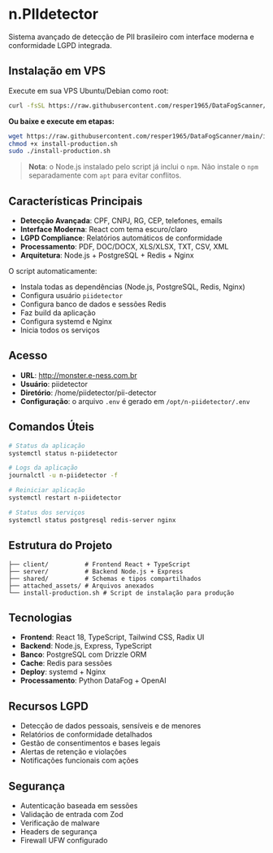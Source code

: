 # n.PIIdetector

Sistema avançado de detecção de PII brasileiro com interface moderna e conformidade LGPD integrada.

## Instalação em VPS

Execute em sua VPS Ubuntu/Debian como root:

```bash
curl -fsSL https://raw.githubusercontent.com/resper1965/DataFogScanner/main/install-production.sh | bash
```

**Ou baixe e execute em etapas:**

```bash
wget https://raw.githubusercontent.com/resper1965/DataFogScanner/main/install-production.sh
chmod +x install-production.sh
sudo ./install-production.sh
```

> **Nota**: o Node.js instalado pelo script já inclui o `npm`. Não instale o `npm` separadamente com `apt` para evitar conflitos.

## Características Principais

- **Detecção Avançada**: CPF, CNPJ, RG, CEP, telefones, emails
- **Interface Moderna**: React com tema escuro/claro
- **LGPD Compliance**: Relatórios automáticos de conformidade
- **Processamento**: PDF, DOC/DOCX, XLS/XLSX, TXT, CSV, XML
- **Arquitetura**: Node.js + PostgreSQL + Redis + Nginx

O script automaticamente:
- Instala todas as dependências (Node.js, PostgreSQL, Redis, Nginx)
- Configura usuário `piidetector`
- Configura banco de dados e sessões Redis
- Faz build da aplicação
- Configura systemd e Nginx
- Inicia todos os serviços

## Acesso

- **URL**: http://monster.e-ness.com.br
- **Usuário**: piidetector
- **Diretório**: /home/piidetector/pii-detector
- **Configuração**: o arquivo `.env` é gerado em `/opt/n-piidetector/.env`

## Comandos Úteis

```bash
# Status da aplicação
systemctl status n-piidetector

# Logs da aplicação
journalctl -u n-piidetector -f

# Reiniciar aplicação
systemctl restart n-piidetector

# Status dos serviços
systemctl status postgresql redis-server nginx
```

## Estrutura do Projeto

```
├── client/          # Frontend React + TypeScript
├── server/          # Backend Node.js + Express
├── shared/          # Schemas e tipos compartilhados
├── attached_assets/ # Arquivos anexados
└── install-production.sh # Script de instalação para produção
```

## Tecnologias

- **Frontend**: React 18, TypeScript, Tailwind CSS, Radix UI
- **Backend**: Node.js, Express, TypeScript
- **Banco**: PostgreSQL com Drizzle ORM
- **Cache**: Redis para sessões
- **Deploy**: systemd + Nginx
- **Processamento**: Python DataFog + OpenAI

## Recursos LGPD

- Detecção de dados pessoais, sensíveis e de menores
- Relatórios de conformidade detalhados
- Gestão de consentimentos e bases legais
- Alertas de retenção e violações
- Notificações funcionais com ações

## Segurança

- Autenticação baseada em sessões
- Validação de entrada com Zod
- Verificação de malware
- Headers de segurança
- Firewall UFW configurado
